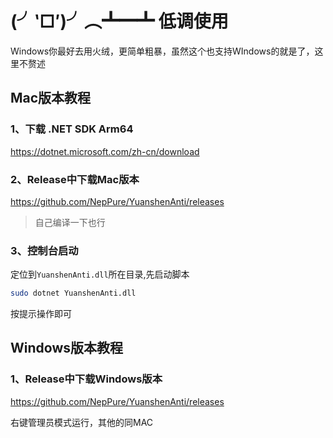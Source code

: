 # (╯‵□′)╯︵┻━┻ 低调使用

Windows你最好去用火绒，更简单粗暴，虽然这个也支持WIndows的就是了，这里不赘述

## Mac版本教程

### 1、下载 .NET SDK Arm64

https://dotnet.microsoft.com/zh-cn/download 

### 2、Release中下载Mac版本

https://github.com/NepPure/YuanshenAnti/releases

> 自己编译一下也行

### 3、控制台启动

定位到`YuanshenAnti.dll`所在目录,先启动脚本

```sh
sudo dotnet YuanshenAnti.dll
```

按提示操作即可

## Windows版本教程

### 1、Release中下载Windows版本

https://github.com/NepPure/YuanshenAnti/releases

右键管理员模式运行，其他的同MAC
